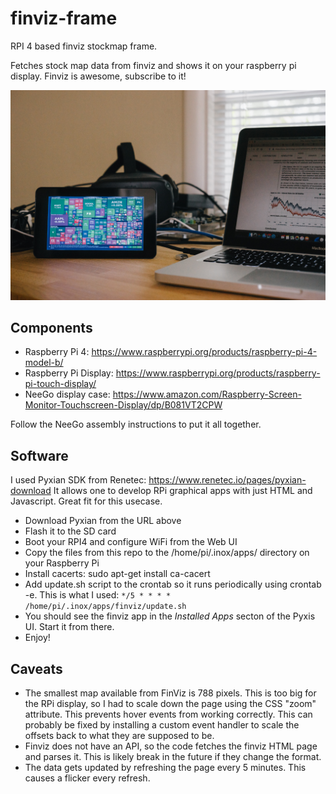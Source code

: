 # finviz-frame
RPI 4 based finviz stockmap frame.

Fetches stock map data from finviz and shows it on your raspberry pi display.
Finviz is awesome, subscribe to it!

![Photo](/images/finviz-display.jpg)

## Components
 * Raspberry Pi 4: https://www.raspberrypi.org/products/raspberry-pi-4-model-b/
 * Raspberry Pi Display: https://www.raspberrypi.org/products/raspberry-pi-touch-display/
 * NeeGo display case: https://www.amazon.com/Raspberry-Screen-Monitor-Touchscreen-Display/dp/B081VT2CPW

Follow the NeeGo assembly instructions to put it all together.

## Software

I used Pyxian SDK from Renetec: https://www.renetec.io/pages/pyxian-download
It allows one to develop RPi graphical apps with just HTML and Javascript.  Great fit for this
usecase.

 * Download Pyxian from the URL above
 * Flash it to the SD card
 * Boot your RPI4 and configure WiFi from the Web UI
 * Copy the files from this repo to the /home/pi/.inox/apps/ directory on your Raspberry Pi
 * Install cacerts: sudo apt-get install ca-cacert
 * Add update.sh script to the crontab so it runs periodically using crontab -e.  This is what I used: `*/5 * * * * /home/pi/.inox/apps/finviz/update.sh`
 * You should see the finviz app in the *Installed Apps* secton of the Pyxis UI.  Start it from there.
 * Enjoy!

## Caveats

* The smallest map available from FinViz is 788 pixels.  This is too big for the RPi display, so I had to scale down the page using the CSS "zoom" attribute.  This prevents hover events from working correctly.  This can probably be fixed by installing a custom event handler to scale the offsets back to what they are supposed to be.
* Finviz does not have an API, so the code fetches the finviz HTML page and parses it.  This is likely break in the future if they change the format.
* The data gets updated by refreshing the page every 5 minutes.  This causes a flicker every refresh.

